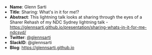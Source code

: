 * **Name**: Glenn Sarti
* **Title**: Sharing: What's in it for me!?
* **Abstract**: This lightning talk looks at sharing through the eyes of a Sharer
Rehash of my NDC Sydney lightning talk - https://glennsarti.github.io/presentation/sharing-whats-in-it-for-me-ndcsyd/
* **Twitter**: [@glennsarti](https://twitter.com/glennsarti)
* **SlackID**: @glennsarti
* **Blog**: https://glennsarti.github.io
